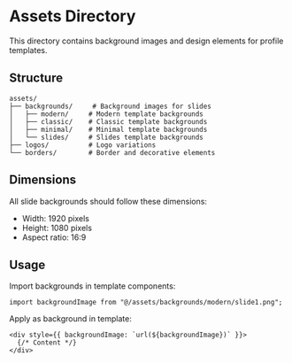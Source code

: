 # Assets Directory

This directory contains background images and design elements for profile templates.

## Structure

```
assets/
├── backgrounds/     # Background images for slides
│   ├── modern/     # Modern template backgrounds
│   ├── classic/    # Classic template backgrounds
│   ├── minimal/    # Minimal template backgrounds
│   └── slides/     # Slides template backgrounds
├── logos/          # Logo variations
└── borders/        # Border and decorative elements
```

## Dimensions

All slide backgrounds should follow these dimensions:
- Width: 1920 pixels
- Height: 1080 pixels
- Aspect ratio: 16:9

## Usage

Import backgrounds in template components:
```tsx
import backgroundImage from "@/assets/backgrounds/modern/slide1.png";
```

Apply as background in template:
```tsx
<div style={{ backgroundImage: `url(${backgroundImage})` }}>
  {/* Content */}
</div>
```
